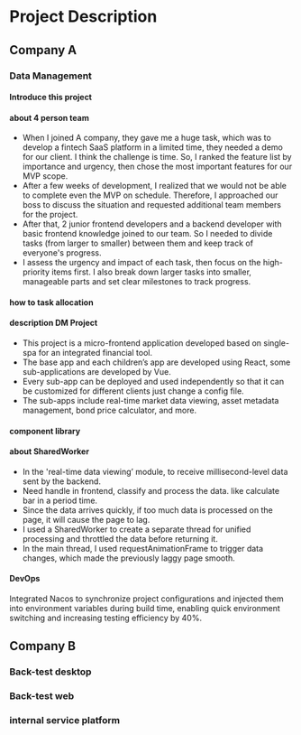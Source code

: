 # Project Description

## Company A

### Data Management

#### Introduce this project

#### about 4 person team

- When I joined A company, they gave me a huge task, which was to develop a fintech SaaS platform in a limited time, they needed a demo for our client. I think the challenge is time. So, I ranked the feature list by importance and urgency, then chose the most important features for our MVP scope.
- After a few weeks of development, I realized that we would not be able to complete even the MVP on schedule. Therefore, I approached our boss to discuss the situation and requested additional team members for the project.
- After that, 2 junior frontend developers and a backend developer with basic frontend knowledge joined to our team. So I needed to divide tasks (from larger to smaller) between them and keep track of everyone's progress.
- I assess the urgency and impact of each task, then focus on the high-priority items first. I also break down larger tasks into smaller, manageable parts and set clear milestones to track progress.

#### how to task allocation

#### description DM Project

- This project is a micro-frontend application developed based on single-spa for an integrated financial tool.
- The base app and each children’s app are developed using React, some sub-applications are developed by Vue.
- Every sub-app can be deployed and used independently so that it can be customized for different clients just change a config file.
- The sub-apps include real-time market data viewing, asset metadata management, bond price calculator, and more.

#### component library

#### about SharedWorker

- In the 'real-time data viewing’ module, to receive millisecond-level data sent by the backend.
- Need handle in frontend, classify and process the data. like calculate bar in a period time.
- Since the data arrives quickly, if too much data is processed on the page, it will cause the page to lag.
- I used a SharedWorker to create a separate thread for unified processing and throttled the data before returning it.
- In the main thread, I used requestAnimationFrame to trigger data changes, which made the previously laggy page smooth.

#### DevOps

Integrated Nacos to synchronize project configurations and injected them into environment variables during build time, enabling quick environment switching and increasing testing efficiency by 40%.

## Company B

### Back-test desktop

### Back-test web

### internal service platform
